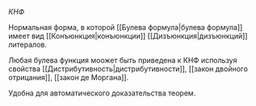 *КНФ*

Нормальная форма, в которой [[Булева формула|булева формула]] имеет вид [[Конъюнкция|конъюнкции]] [[Дизъюнкция|дизъюнкций]] литералов.

Любая булева функция моожет быть приведена к КНФ используя свойства [[Дистрибутивность|дистрибутивности]], [[закон двойного отрицания]], [[закон де Моргана]].

Удобна для автоматического доказательства теорем.

